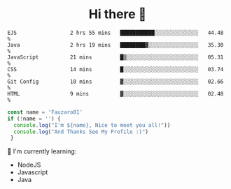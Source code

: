 <h1  align='center'> Hi there 👋 </h1>

<p align='center'> </p>

<!--START_SECTION:waka-->

```text
EJS                 2 hrs 55 mins   ███████████░░░░░░░░░░░░░░   44.48 %
Java                2 hrs 19 mins   ████████▓░░░░░░░░░░░░░░░░   35.30 %
JavaScript          21 mins         █▒░░░░░░░░░░░░░░░░░░░░░░░   05.31 %
CSS                 14 mins         █░░░░░░░░░░░░░░░░░░░░░░░░   03.74 %
Git Config          10 mins         ▓░░░░░░░░░░░░░░░░░░░░░░░░   02.66 %
HTML                9 mins          ▓░░░░░░░░░░░░░░░░░░░░░░░░   02.48 %
```

<!--END_SECTION:waka-->

```javascript
const name = 'Fauzaro01'
if (!name = '') {
  console.log("I'm ${name}, Nice to meet you all!"))
  console.log("And Thanks See My Profile :)")
 }
```

:page_with_curl: I'm currently learning:
- NodeJS
- Javascript
- Java

